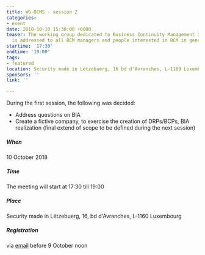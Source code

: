 ```yaml
---
title: WG-BCMS - session 2
categories:
- event
date: 2018-10-10 15:30:00 +0000
teaser: The working group dedicated to Business Continuity Management System (BCMS)
  is addressed to all BCM managers and people interested in BCM in general.
startime: '17:30'
endtime: '19:00'
tags:
- featured
location: Security made in Lëtzebuerg, 16 bd d'Avranches, L-1160 Luxembourg
sponsors: ''
link: ''

---
```

During the first session, the following was decided:

* Address questions on BIA
* Create a fictive company, to exercise the creation of DRPs/BCPs, BIA realization (final extend of scope to be defined during the next session)

##### When

10 October 2018

##### Time

The meeting will start at 17:30 till 19:00

##### Place

Security made in Lëtzebuerg, 16, bd d'Avranches, L-1160 Luxembourg

##### Registration

via [email](mailto:margot.hartman@securitymadein.lu) before 9 October noon